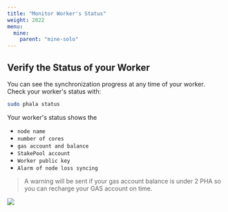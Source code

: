 ```yaml
---
title: "Monitor Worker's Status"
weight: 2022
menu:
  mine:
    parent: "mine-solo"
---
```



## Verify the Status of your Worker

You can see the synchronization progress at any time of your worker.
Check your worker's status with:

```bash
sudo phala status
```

Your worker's status shows the
* `node name`
* `number of cores`
* `gas account and balance`
* `StakePool account`
* `Worker public key`
* `Alarm of node loss syncing`

> A warning will be sent if your gas account balance is under 2 PHA so you can recharge your GAS account on time.

![](/images/docs/khala-mining/2-3-1.png)
